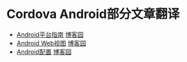# Cordova Android部分文章翻译

* [Android平台指南](https://github.com/floraluo/blog/blob/master/cordova-guide/Android%E5%B9%B3%E5%8F%B0%E6%8C%87%E5%8D%97) [博客园](http://www.cnblogs.com/miss-radish/p/4795560.html)
* [Android Web视图](https://github.com/floraluo/blog/blob/master/cordova-guide/Android%20Web%E8%A7%86%E5%9B%BE) [博客园](http://www.cnblogs.com/miss-radish/p/4795363.html)
* [Android配置](https://github.com/floraluo/blog/blob/master/cordova-guide/Android%E9%85%8D%E7%BD%AE) [博客园](http://www.cnblogs.com/miss-radish/p/4795156.html)


